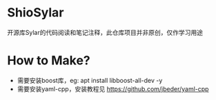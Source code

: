 # ShioSylar
开源库Sylar的代码阅读和笔记注释，此仓库项目并非原创，仅作学习用途

# How to Make?
  - 需要安装boost库，eg: apt install libboost-all-dev -y
  - 需要安装yaml-cpp，安装教程见 https://github.com/jbeder/yaml-cpp